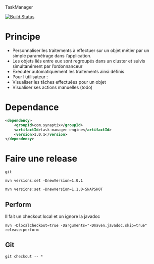 TaskManager

[![Build Status](https://jenkins.synaptix-labs.com/buildStatus/icon?job=Synaptix/task-manager)](https://jenkins.synaptix-labs.com/job/Synaptix/job/task-manager/)

# Principe

- Personnaliser les traitements à effectuer sur un objet métier par un simple paramétrage dans l’application.
- Les objets liés entre eux sont regroupés dans un cluster et suivis simultanément par l’ordonnanceur
- Executer automatiquement les traitements ainsi définis
- Pour l’utilisateur :
 - Visualiser les tâches effectuées pour un objet
 - Visualiser ses actions manuelles (todo)

# Dependance

```xml
<dependency>
    <groupId>com.synaptix</groupId>
    <artifactId>task-manager-engine</artifactId>
    <version>1.0.1</version>
</dependency>
```

# Faire une release

```shell
git 

mvn versions:set -DnewVersion=1.0.1

mvn versions:set -DnewVersion=1.1.0-SNAPSHOT
```

## Perform

Il fait un checkout local et on ignore la javadoc

```shell
mvn -DlocalCheckout=true -Darguments="-Dmaven.javadoc.skip=true" release:perform
```

## Git

```shell
git checkout -- *
```

```shell

```